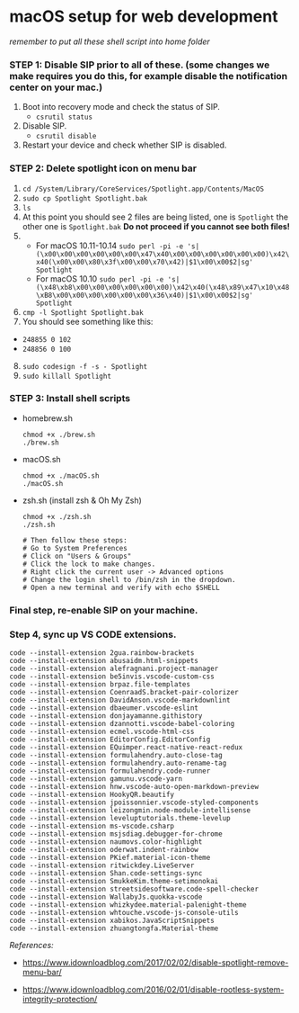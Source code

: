 # macOS setup for web development

*remember to put all these shell script into home folder*

### STEP 1:  Disable SIP prior to all of these. (some changes we make requires you do this, for example disable the notification center on your mac.)

1. Boot into recovery mode and check the status of SIP.
    * `csrutil status`
2. Disable SIP.
    * `csrutil disable`
3. Restart your device and check whether SIP is disabled.

### STEP 2: Delete spotlight icon on menu bar
1. `cd /System/Library/CoreServices/Spotlight.app/Contents/MacOS`
2. `sudo cp Spotlight Spotlight.bak`
3. `ls`
4. At this point you should see 2 files are being listed, one is `Spotlight` the other one is `Spotlight.bak` **Do not proceed if you cannot see both files!**
5. * For macOS 10.11-10.14 
`sudo perl -pi -e 's|(\x00\x00\x00\x00\x00\x00\x47\x40\x00\x00\x00\x00\x00\x00)\x42\x40(\x00\x00\x80\x3f\x00\x00\x70\x42)|$1\x00\x00$2|sg' Spotlight`
    * For macOS 10.10
    `sudo perl -pi -e 's|(\x48\xb8\x00\x00\x00\x00\x00\x00)\x42\x40(\x48\x89\x47\x10\x48\xB8\x00\x00\x00\x00\x00\x00\x36\x40)|$1\x00\x00$2|sg' Spotlight`
6. `cmp -l Spotlight Spotlight.bak`
7. You should see something like this: 
* `248855 0 102`
* `248856 0 100`
8. `sudo codesign -f -s - Spotlight`
9. `sudo killall Spotlight`

### STEP 3: Install shell scripts
* homebrew.sh
    ```
    chmod +x ./brew.sh
    ./brew.sh
    ```

* macOS.sh
    ```
    chmod +x ./macOS.sh
    ./macOS.sh
    ```

* zsh.sh (install zsh & Oh My Zsh)
    ```
    chmod +x ./zsh.sh
    ./zsh.sh

    # Then follow these steps: 
    # Go to System Preferences
    # Click on "Users & Groups"
    # Click the lock to make changes.
    # Right click the current user -> Advanced options
    # Change the login shell to /bin/zsh in the dropdown.
    # Open a new terminal and verify with echo $SHELL
    ```
### Final step, re-enable SIP on your machine. 

### Step 4, sync up VS CODE extensions.

```
code --install-extension 2gua.rainbow-brackets
code --install-extension abusaidm.html-snippets
code --install-extension alefragnani.project-manager
code --install-extension be5invis.vscode-custom-css
code --install-extension brpaz.file-templates
code --install-extension CoenraadS.bracket-pair-colorizer
code --install-extension DavidAnson.vscode-markdownlint
code --install-extension dbaeumer.vscode-eslint
code --install-extension donjayamanne.githistory
code --install-extension dzannotti.vscode-babel-coloring
code --install-extension ecmel.vscode-html-css
code --install-extension EditorConfig.EditorConfig
code --install-extension EQuimper.react-native-react-redux
code --install-extension formulahendry.auto-close-tag
code --install-extension formulahendry.auto-rename-tag
code --install-extension formulahendry.code-runner
code --install-extension gamunu.vscode-yarn
code --install-extension hnw.vscode-auto-open-markdown-preview
code --install-extension HookyQR.beautify
code --install-extension jpoissonnier.vscode-styled-components
code --install-extension leizongmin.node-module-intellisense
code --install-extension leveluptutorials.theme-levelup
code --install-extension ms-vscode.csharp
code --install-extension msjsdiag.debugger-for-chrome
code --install-extension naumovs.color-highlight
code --install-extension oderwat.indent-rainbow
code --install-extension PKief.material-icon-theme
code --install-extension ritwickdey.LiveServer
code --install-extension Shan.code-settings-sync
code --install-extension SmukkeKim.theme-setimonokai
code --install-extension streetsidesoftware.code-spell-checker
code --install-extension WallabyJs.quokka-vscode
code --install-extension whizkydee.material-palenight-theme
code --install-extension whtouche.vscode-js-console-utils
code --install-extension xabikos.JavaScriptSnippets
code --install-extension zhuangtongfa.Material-theme
```


*References:*
* https://www.idownloadblog.com/2017/02/02/disable-spotlight-remove-menu-bar/

* https://www.idownloadblog.com/2016/02/01/disable-rootless-system-integrity-protection/